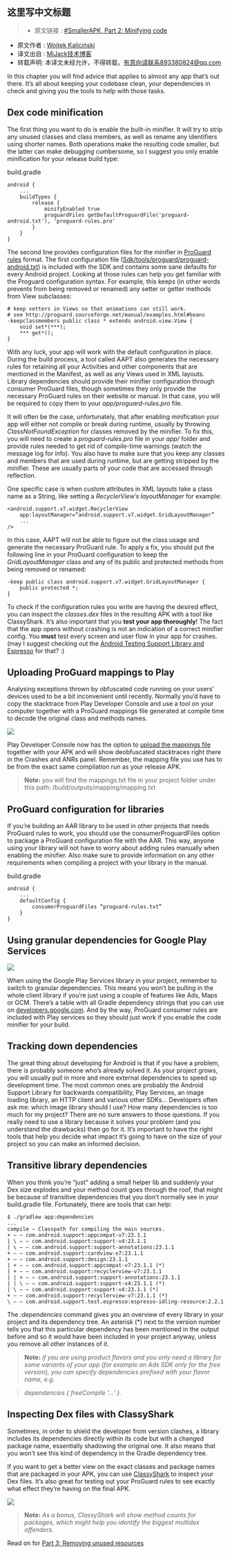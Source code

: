 这里写中文标题
---

> * 原文链接 : [#SmallerAPK, Part 2: Minifying code](https://medium.com/google-developers/smallerapk-part-2-minifying-code-554560d2ed40#.9t7eke4bh)
* 原文作者 : [Wojtek Kaliciński](https://medium.com/@wkalicinski)
* 译文出自 : [MiJack技术博客](http://mijack.github.io)
* 转载声明: 本译文未经允许，不得转载，有意向请联系893380824@qq.com

In this chapter you will find advice that applies to almost any app that’s out there. It’s all about keeping your codebase clean, your dependencies in check and giving you the tools to help with those tasks.

## Dex code minification

The first thing you want to do is enable the built-in minifier. It will try to strip any unused classes and class members, as well as rename any identifiers using shorter names. Both operations make the resulting code smaller, but the latter can make debugging cumbersome, so I suggest you only enable minification for your release build type:

build.gradle

```
android {
    ...
    buildTypes {
        release {
            minifyEnabled true
            proguardFiles getDefaultProguardFile('proguard-android.txt'), 'proguard-rules.pro'
        }
    }
}
```
The second line provides configuration files for the minifier in [ProGuard rules](http://proguard.sourceforge.net/manual/usage.html) format. The first configuration file ([Sdk/tools/proguard/proguard-android.txt](https://android.googlesource.com/platform/sdk/+/master/files/proguard-android.txt)) is included with the SDK and contains some sane defaults for every Android project. Looking at those rules can help you get familiar with the Proguard configuration syntax. For example, this keeps (in other words prevents from being removed or renamed) any setter or getter methods from View subclasses:
```
# keep setters in Views so that animations can still work.
# see http://proguard.sourceforge.net/manual/examples.html#beans
-keepclassmembers public class * extends android.view.View {
    void set*(***);
    *** get*();
}
```

With any luck, your app will work with the default configuration in place. During the build process, a tool called AAPT also generates the necessary rules for retaining all your Activities and other components that are mentioned in the Manifest, as well as any Views used in XML layouts. Library dependencies should provide their minifier configuration through consumer ProGuard files, though sometimes they only provide the necessary ProGuard rules on their website or manual. In that case, you will be required to copy them to your *app/proguard-rules.pro* file.

It will often be the case, unfortunately, that after enabling minification your app will either not compile or break during runtime, usually by throwing *ClassNotFoundException* for classes removed by the minifier. To fix this, you will need to create a *proguard-rules.pro* file in your *app/* folder and provide rules needed to get rid of compile-time warnings (watch the message log for info). You also have to make sure that you keep any classes and members that are used during runtime, but are getting stripped by the minifier. These are usually parts of your code that are accessed through reflection.

One specific case is when custom attributes in XML layouts take a class name as a String, like setting a *RecyclerView’s layoutManager* for example:
```
<android.support.v7.widget.RecyclerView
    app:layoutManager=”android.support.v7.widget.GridLayoutManager”
    ...
/>
```

In this case, AAPT will not be able to figure out the class usage and generate the necessary ProGuard rule. To apply a fix, you should put the following line in your ProGuard configuration to keep the *GridLayoutManager* class and any of its public and protected methods from being removed or renamed:
```
-keep public class android.support.v7.widget.GridLayoutManager {
    public protected *;
}
```
To check if the configuration rules you write are having the desired effect, you can inspect the *classes.dex* files in the resulting APK with a tool like ClassyShark. It’s also important that you **test your app thoroughly**! The fact that the app opens without crashing is not an indication of a correct minifier config. You **must** test every screen and user flow in your app for crashes. (may I suggest checking out the [Android Testing Support Library and Espresso](https://google.github.io/android-testing-support-library/) for that? :)

## Uploading ProGuard mappings to Play
Analysing exceptions thrown by obfuscated code running on your users’ devices used to be a bit inconvenient until recently. Normally you’d have to copy the stacktrace from Play Developer Console and use a tool on your computer together with a ProGuard mappings file generated at compile time to decode the original class and methods names.

![](https://cdn-images-1.medium.com/max/800/1*3h-9CmwDuPv-sURh4Bx85w.png)

Play Developer Console now has the option to [upload the mappings file](https://support.google.com/googleplay/android-developer/answer/6295281) together with your APK and will show deobfuscated stacktraces right there in the Crashes and ANRs panel. Remember, the mapping file you use has to be from the exact same compilation run as your release APK.
> **Note:** you will find the mappings.txt file in your project folder under this path: <module>/build/outputs/mapping/mapping.txt

## ProGuard configuration for libraries
If you’re building an AAR library to be used in other projects that needs ProGuard rules to work, you should use the consumerProguardFiles option to package a ProGuard configuration file with the AAR. This way, anyone using your library will not have to worry about adding rules manually when enabling the minifier. Also make sure to provide information on any other requirements when compiling a project with your library in the manual.

build.gradle
```
android {
    ...
    defaultConfig {
        consumerProguardFiles “proguard-rules.txt”
    }
}
```

## Using granular dependencies for Google Play Services
![](https://cdn-images-1.medium.com/max/800/0*nmsWPigHxVnyPfHO.)

When using the Google Play Services library in your project, remember to switch to granular dependencies. This means you won’t be pulling in the whole client library if you’re just using a couple of features like Ads, Maps or GCM. There’s a table with all Gradle dependency strings that you can use on [developers.google.com](https://developers.google.com/android/guides/setup). And by the way, ProGuard consumer rules are included with Play services so they should just work if you enable the code minifier for your build.

## Tracking down dependencies

The great thing about developing for Android is that if you have a problem, there is probably someone who’s already solved it. As your project grows, you will usually pull in more and more external dependencies to speed up development time. The most common ones are probably the Android Support Library for backwards compatibility, Play Services, an image loading library, an HTTP client and various other SDKs…
Developers often ask me: which image library should I use? How many dependencies is too much for my project? There are no sure answers to those questions. If you really need to use a library because it solves your problem (and you understand the drawbacks) then go for it. It’s important to have the right tools that help you decide what impact it’s going to have on the size of your project so you can make an informed decision.
## Transitive library dependencies
When you think you’re “just” adding a small helper lib and suddenly your Dex size explodes and your method count goes through the roof, that might be because of transitive dependencies that you don’t normally see in your build.gradle file. Fortunately, there are tools that can help:
```
$ ./gradlew app:dependencies
...
compile — Classpath for compiling the main sources.
+ — — com.android.support:appcompat-v7:23.1.1
| \ — — com.android.support:support-v4:23.1.1
| \ — — com.android.support:support-annotations:23.1.1
+ — — com.android.support:cardview-v7:23.1.1
+ — — com.android.support:design:23.1.1
| + — — com.android.support:appcompat-v7:23.1.1 (*)
| + — — com.android.support:recyclerview-v7:23.1.1
| | + — — com.android.support:support-annotations:23.1.1
| | \ — — com.android.support:support-v4:23.1.1 (*)
| \ — — com.android.support:support-v4:23.1.1 (*)
+ — — com.android.support:recyclerview-v7:23.1.1 (*)
\ — — com.android.support.test.espresso:espresso-idling-resource:2.2.1
```
The *<modulename>:dependencies* command gives you an overview of every library in your project and its dependency tree. An asterisk (*) next to the version number tells you that this particular dependency has been mentioned in the output before and so it would have been included in your project anyway, unless you remove all other instances of it.
> **Note:** *if you are using product flavors and you only need a library for some variants of your app (for example an Ads SDK only for the free version), you can specify dependencies prefixed with your flavor name, e.g.*

> *dependencies { freeCompile ‘…’ }.*

## Inspecting Dex files with ClassyShark
Sometimes, in order to shield the developer from version clashes, a library includes its dependencies directly within its code but with a changed package name, essentially shadowing the original one. It also means that you won’t see this kind of dependency in the Gradle dependency tree.

If you want to get a better view on the exact classes and package names that are packaged in your APK, you can use [ClassyShark](https://github.com/google/android-classyshark) to inspect your Dex files. It’s also great for testing out your ProGuard rules to see exactly what effect they’re having on the final APK.

![](https://cdn-images-1.medium.com/max/800/1*icrlDNJPYDaqb0QuUDV_fw.png)
> **Note:**  *As a bonus, ClassyShark will show method counts for packages, which might help you identify the biggest multidex offenders.*

Read on for [Part 3: Removing unused resources](../smallerapk-part-3-removing-unused-resources)
